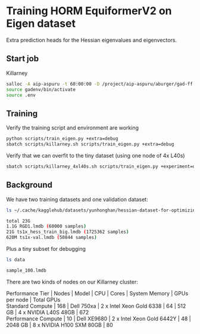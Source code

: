 # Training HORM EquiformerV2 on Eigen dataset

Extra prediction heads for the Hessian eigenvalues and eigenvectors.

## Start job

Killarney
```bash
salloc -A aip-aspuru -t 60:00:00 -D /project/aip-aspuru/aburger/gad-ff --gres=gpu:l40s:1 --mem=128GB
source gadenv/bin/activate
source .env
```

## Training

Verify the training script and environment are working
```bash
python scripts/train_eigen.py +extra=debug
sbatch scripts/killarney.sh scripts/train_eigen.py +extra=debug
```

Verify that we can overfit to the tiny dataset (using one node of 4x L40s)
```bash
sbatch scripts/killarney_4xl40s.sh scripts/train_eigen.py +experiment=overfit100
```

## Background

We have two training datasets and one validation dataset:
```bash
ls ~/.cache/kagglehub/datasets/yunhonghan/hessian-dataset-for-optimizing-reactive-mliphorm/versions/5

total 23G
1.1G RGD1.lmdb (60000 samples)
21G ts1x_hess_train_big.lmdb (1725362 samples)
620M ts1x-val.lmdb (50844 samples)
```
Plus a tiny subset for debugging
```bash
ls data

sample_100.lmdb
```

There are two kinds of nodes on our Killarney cluster:

Performance Tier | Nodes | Model | CPU | Cores | System Memory | GPUs per node | Total GPUs \
Standard Compute | 168 | Dell 750xa | 2 x Intel Xeon Gold 6338 | 64 | 512 GB | 4 x NVIDIA L40S 48GB | 672 \
Performance Compute | 10 | Dell XE9680 | 2 x Intel Xeon Gold 6442Y | 48 | 2048 GB | 8 x NVIDIA H100 SXM 80GB | 80


